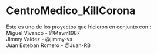 # CentroMedico_KillCorona
Este es uno de los proyectos que hicieron en conjunto con :<br>
Miguel Vivanco - @Mavm1987 <br>
Jimmy Valdez - @jimmy-vs <br>
Juan Esteban Romero - @Juan-RB

